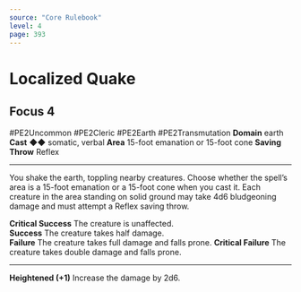 ```yaml
---
source: "Core Rulebook"
level: 4
page: 393
---
```


# Localized Quake
## Focus 4
#PE2Uncommon #PE2Cleric #PE2Earth #PE2Transmutation 
**Domain** earth
**Cast** ◆◆ somatic, verbal
**Area** 15-foot emanation or 15-foot cone
**Saving Throw** Reflex

-----
You shake the earth, toppling nearby creatures. Choose whether the spell’s area is a 15-foot emanation or a 15-foot cone when you cast it. Each creature in the area standing on solid ground may take 4d6 bludgeoning damage and must attempt a Reflex saving throw.  

**Critical Success** The creature is unaffected.  
**Success** The creature takes half damage.  
**Failure** The creature takes full damage and falls prone. 
**Critical Failure** The creature takes double damage and falls prone.  

---
**Heightened (+1)** Increase the damage by 2d6.